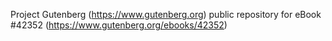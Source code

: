 Project Gutenberg (https://www.gutenberg.org) public repository for eBook #42352 (https://www.gutenberg.org/ebooks/42352)
